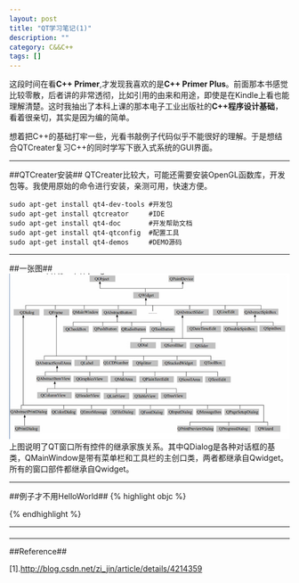 ```yaml
---
layout: post
title: "QT学习笔记(1)"
description: ""
category: C&&C++
tags: []
---
```


这段时间在看**C++ Primer**,才发现我喜欢的是**C++ Primer Plus**。前面那本书感觉比较零散，后者讲的非常透彻，比如引用的由来和用途，即使是在Kindle上看也能理解清楚。这时我抽出了本科上课的那本电子工业出版社的**C++程序设计基础**，看着很亲切，其实是因为编的简单。

想着把C++的基础打牢一些，光看书敲例子代码似乎不能很好的理解。于是想结合QTCreater复习C++的同时学写下嵌入式系统的GUI界面。

---------------------------------------------------------------------------------------
##QTCreater安装##
QTCreater比较大，可能还需要安装OpenGL函数库，开发包等。我使用原始的命令进行安装，亲测可用，快速方便。

    sudo apt-get install qt4-dev-tools #开发包 　　
    sudo apt-get install qtcreator     #IDE　　
    sudo apt-get install qt4-doc       #开发帮助文档 　
    sudo apt-get install qt4-qtconfig  #配置工具 　　
    sudo apt-get install qt4-demos     #DEMO源码 


--------------------------------------------------------------------------------------
##一张图##
![图片](/assets/images/QT1.jpg)
上图说明了QT窗口所有控件的继承家族关系。其中QDialog是各种对话框的基类，QMainWindow是带有菜单栏和工具栏的主创口类，两者都继承自Qwidget。所有的窗口部件都继承自Qwidget。

---------------------------------------------------------------------
##例子才不用HelloWorld##
{% highlight objc %}

{% endhighlight %}


----------------------------------------------------------------------
####



--------------------------------------------------------------------
##Reference##

[1].http://blog.csdn.net/zi_jin/article/details/4214359

